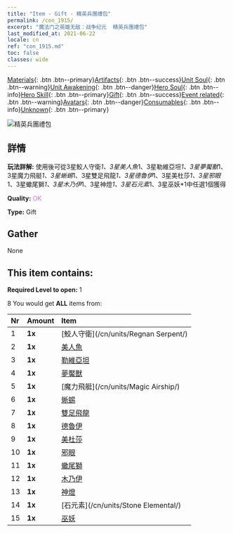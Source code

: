 ```yaml
---
title: "Item - Gift - 精英兵團禮包"
permalink: /con_1915/
excerpt: "魔法门之英雄无敌：战争纪元  精英兵團禮包"
last_modified_at: 2021-06-22
locale: cn
ref: "con_1915.md"
toc: false
classes: wide
---
```

 [Materials](/ItemsCN/){: .btn .btn--primary}[Artifacts](/ItemsCN/Artifacts/){: .btn .btn--success}[Unit Soul](/ItemsCN/UnitSoul/){: .btn .btn--warning}[Unit Awakening](/ItemsCN/UnitAwakening/){: .btn .btn--danger}[Hero Soul](/ItemsCN/HeroSoul/){: .btn .btn--info}[Hero Skill](/ItemsCN/HeroSkill/){: .btn .btn--primary}[Gift](/ItemsCN/Gift/){: .btn .btn--success}[Event related](/ItemsCN/Events/){: .btn .btn--warning}[Avatars](/ItemsCN/Avatars/){: .btn .btn--danger}[Consumables](/ItemsCN/Consumables/){: .btn .btn--info}[Unknown](/ItemsCN/Unknown/){: .btn .btn--primary}

 ![精英兵團禮包](/images/t/i_907054.png)

## 詳情
 **玩法詳解:** 使用後可從3星鮫人守衛*1、3星美人魚*1、3星勒維亞坦*1、3星夢魘獸*1、3星魔力飛艇*1、3星蜥蜴*1、3星雙足飛龍*1、3星德魯伊*1、3星美杜莎*1、3星邪眼*1、3星蠍尾獅*1、3星木乃伊*1、3星神燈*1、3星石元素*1、3星巫妖*1中任選1個獲得

 **Quality:** <span style="color: #DA70D6">OK</span>

 **Type:** Gift

## Gather

  None

## This item contains:

 **Required Level to open:** 1

 8 You would get **ALL** items  from:

  | Nr | Amount |     Item    |
  |:---|:-------|:------------|
  | 1 |  **1x** | [鮫人守衛](/cn/units/Regnan Serpent/) |  | 
  | 2 |  **1x** | [美人魚](/cn/units/Mermaid/) |  | 
  | 3 |  **1x** | [勒維亞坦](/cn/units/Revyaratan/) |  | 
  | 4 |  **1x** | [夢魘獸](/cn/units/Nightmare/) |  | 
  | 5 |  **1x** | [魔力飛艇](/cn/units/Magic Airship/) |  | 
  | 6 |  **1x** | [蜥蜴](/cn/units/Basilisk/) |  | 
  | 7 |  **1x** | [雙足飛龍](/cn/units/Wyvern/) |  | 
  | 8 |  **1x** | [德魯伊](/cn/units/Druid/) |  | 
  | 9 |  **1x** | [美杜莎](/cn/units/Medusa/) |  | 
  | 10 |  **1x** | [邪眼](/cn/units/Beholder/) |  | 
  | 11 |  **1x** | [蠍尾獅](/cn/units/Manticore/) |  | 
  | 12 |  **1x** | [木乃伊](/cn/units/Mummy/) |  | 
  | 13 |  **1x** | [神燈](/cn/units/Genie/) |  | 
  | 14 |  **1x** | [石元素](/cn/units/Stone Elemental/) |  | 
  | 15 |  **1x** | [巫妖](/cn/units/Lich/) |  | 
